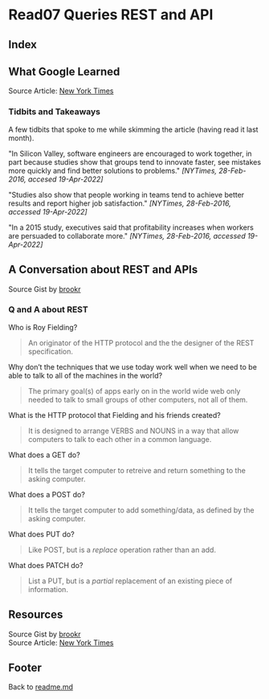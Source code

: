 # Read07 Queries REST and API

## Index

## What Google Learned

Source Article: [New York Times](https://www.nytimes.com/2016/02/28/magazine/what-google-learned-from-its-quest-to-build-the-perfect-team.html)  

### Tidbits and Takeaways

A few tidbits that spoke to me while skimming the article (having read it last month).  

"In Silicon Valley, software engineers are encouraged to work together, in part because studies show that groups tend to innovate faster, see mistakes more quickly and find better solutions to problems." *[NYTimes, 28-Feb-2016, accesed 19-Apr-2022]*  

"Studies also show that people working in teams tend to achieve better results and report higher job satisfaction." *[NYTimes, 28-Feb-2016, accessed 19-Apr-2022]*

"In a 2015 study, executives said that profitability increases when workers are persuaded to collaborate more." *[NYTimes, 28-Feb-2016, accessed 19-Apr-2022]*

## A Conversation about REST and APIs

Source Gist by [brookr](https://gist.github.com/brookr/5977550)  

### Q and A about REST

Who is Roy Fielding?

> An originator of the HTTP protocol and the the designer of the REST specification.  

Why don’t the techniques that we use today work well when we need to be able to talk to all of the machines in the world?  

> The primary goal(s) of apps early on in the world wide web only needed to talk to small groups of other computers, not all of them.  

What is the HTTP protocol that Fielding and his friends created?  

> It is designed to arrange VERBS and NOUNS in a way that allow computers to talk to each other in a common language.  

What does a GET do?  

> It tells the target computer to retreive and return something to the asking computer.  

What does a POST do?  

> It tells the target computer to add something/data, as defined by the asking computer.  

What does PUT do?  

> Like POST, but is a *replace* operation rather than an add.  

What does PATCH do?  

> List a PUT, but is a *partial* replacement of an existing piece of information.  

## Resources

Source Gist by [brookr](https://gist.github.com/brookr/5977550)  
Source Article: [New York Times](https://www.nytimes.com/2016/02/28/magazine/what-google-learned-from-its-quest-to-build-the-perfect-team.html)  

## Footer

Back to [readme.md](../README.html)  

